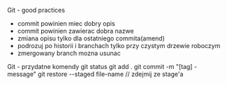 Git - good practices

* commit powinien miec dobry opis
* commit powinien zawierac dobra nazwe
* zmiana opisu tylko dla ostatniego commita(amend)
* podrozuj po historii i branchach tylko przy czystym drzewie roboczym
* zmergowany branch mozna usunac


Git - przydatne komendy
git status
git add .
git commit -m "[tag] - message"
git restore --staged file-name // zdejmij ze stage'a